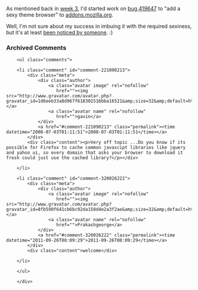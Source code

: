 As mentioned back in [week 3][week3], I'd started work on [bug 419647][bug] to "add a sexy theme browser" to [addons.mozilla.org][amo].  

Well, I'm not sure about my success in imbuing it with the required sexiness, but it's at least [been noticed by someone][noticed]. :)

[amo]: https://addons.mozilla.org/
[noticed]: http://www.ghacks.net/2008/06/15/firefox-themes-website-updated/
[week3]: http://decafbad.com/blog/2008/05/22/week-3-at-mozilla
[bug]: https://bugzilla.mozilla.org/show_bug.cgi?id=419647

<div id="comments" class="comments archived-comments">
            <h3>Archived Comments</h3>
            
        <ul class="comments">
            
        <li class="comment" id="comment-221090213">
            <div class="meta">
                <div class="author">
                    <a class="avatar image" rel="nofollow" 
                       href=""><img src="http://www.gravatar.com/avatar.php?gravatar_id=1d6eeb33a8d967f618301516bba16521&amp;size=32&amp;default=http://mediacdn.disqus.com/1320279820/images/noavatar32.png"/></a>
                    <a class="avatar name" rel="nofollow" 
                       href="">gavin</a>
                </div>
                <a href="#comment-221090213" class="permalink"><time datetime="2008-07-03T01:11:51">2008-07-03T01:11:51</time></a>
            </div>
            <div class="content"><p>Very off topic ...Do you know if its possible for Firefox to cache common javascipt libraries like jquery and yahoo ui, so every domain that asks your browser to download it fresh could just use the cached library?</p></div>
            
        </li>
    
        <li class="comment" id="comment-320026222">
            <div class="meta">
                <div class="author">
                    <a class="avatar image" rel="nofollow" 
                       href=""><img src="http://www.gravatar.com/avatar.php?gravatar_id=8fb590f641cb6bc92da158d4e2a3f2ae&amp;size=32&amp;default=http://mediacdn.disqus.com/1320279820/images/noavatar32.png"/></a>
                    <a class="avatar name" rel="nofollow" 
                       href="">Prakashgeorge</a>
                </div>
                <a href="#comment-320026222" class="permalink"><time datetime="2011-09-26T08:09:29">2011-09-26T08:09:29</time></a>
            </div>
            <div class="content">welcome</div>
            
        </li>
    
        </ul>
    
        </div>
    